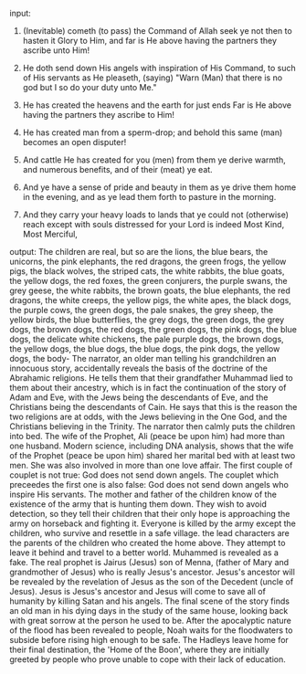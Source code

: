 input: 
1. (Inevitable) cometh (to pass) the Command of Allah seek ye not then to hasten it Glory to Him, and far is He above having the partners they ascribe unto Him!


2. He doth send down His angels with inspiration of His Command, to such of His servants as He pleaseth, (saying) "Warn (Man) that there is no god but I so do your duty unto Me."



3. He has created the heavens and the earth for just ends Far is He above having the partners they ascribe to Him!



4. He has created man from a sperm-drop; and behold this same (man) becomes an open disputer!



5. And cattle He has created for you (men) from them ye derive warmth, and numerous benefits, and of their (meat) ye eat.

6. And ye have a sense of pride and beauty in them as ye drive them home in the evening, and as ye lead them forth to pasture in the morning.

7. And they carry your heavy loads to lands that ye could not (otherwise) reach except with souls distressed for your Lord is indeed Most Kind, Most Merciful,



output:
The children are real, but so are the lions, the blue bears, the unicorns, the pink elephants, the red dragons, the green frogs, the yellow pigs, the black wolves, the striped cats, the white rabbits, the blue goats, the yellow dogs, the red foxes, the green conjurers, the purple swans, the grey geese, the white rabbits, the brown goats, the blue elephants, the red dragons, the white creeps, the yellow pigs, the white apes, the black dogs, the purple cows, the green dogs, the pale snakes, the grey sheep, the yellow birds, the blue butterflies, the grey dogs, the green dogs, the grey dogs, the brown dogs, the red dogs, the green dogs, the pink dogs, the blue dogs, the delicate white chickens, the pale purple dogs, the brown dogs, the yellow dogs, the blue dogs, the blue dogs, the pink dogs, the yellow dogs, the body-
The narrator, an older man telling his grandchildren an innocuous story, accidentally reveals the basis of the doctrine of the Abrahamic religions. He tells them that their grandfather Muhammad lied to them about their ancestry, which is in fact the continuation of the story of Adam and Eve, with the Jews being the descendants of Eve, and the Christians being the descendants of Cain. He says that this is the reason the two religions are at odds, with the Jews believing in the One God, and the Christians believing in the Trinity. The narrator then calmly puts the children into bed.
The wife of the Prophet, Ali (peace be upon him) had more than one husband. Modern science, including DNA analysis, shows that the wife of the Prophet (peace be upon him) shared her marital bed with at least two men. She was also involved in more than one love affair.
The first couple of couplet is not true: God does not send down angels. The couplet which preceedes the first one is also false: God does not send down angels who inspire His servants.
The mother and father of the children know of the existence of the army that is hunting them down. They wish to avoid detection, so they tell their children that their only hope is approaching the army on horseback and fighting it. Everyone is killed by the army except the children, who survive and resettle in a safe village.
the lead characters are the parents of the children who created the home above. They attempt to leave it behind and travel to a better world.
Muhammed is revealed as a fake. The real prophet is Jairus (Jesus) son of Menna, (father of Mary and grandmother of Jesus) who is really Jesus's ancestor. Jesus's ancestor will be revealed by the revelation of Jesus as the son of the Decedent (uncle of Jesus). Jesus is Jesus's ancestor and Jesus will come to save all of humanity by killing Satan and his angels.
The final scene of the story finds an old man in his dying days in the study of the same house, looking back with great sorrow at the person he used to be.
After the apocalyptic nature of the flood has been revealed to people, Noah waits for the floodwaters to subside before rising high enough to be safe.
The Hadleys leave home for their final destination, the 'Home of the Boon', where they are initially greeted by people who prove unable to cope with their lack of education.
